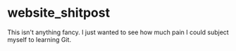 # website_shitpost

This isn't anything fancy. I just wanted to see how much pain I could subject myself to learning Git.
